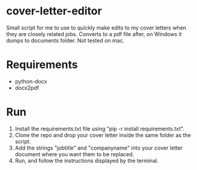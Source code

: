 # cover-letter-editor
 Small script for me to use to quickly make edits to my cover letters when they are closely related jobs.
 Converts to a pdf file after, on Windows it dumps to documents folder. Not tested on mac.
 
# Requirements

- python-docx
- docx2pdf

# Run

1. Install the requirements.txt file using "pip -r install requirements.txt".
2. Clone the repo and drop your cover letter inside the same folder as the script.
3. Add the strings "jobtitle" and "companyname" into your cover letter document where you want them to be replaced.
4. Run, and follow the instructions displayed by the terminal.
